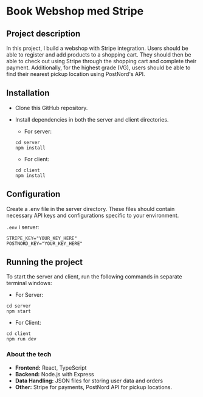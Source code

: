 # Book Webshop med Stripe

## Project description
In this project, I build a webshop with Stripe integration. 
Users should be able to register and add products to a shopping cart. They should then be able to check out using Stripe through the shopping cart and complete their payment. Additionally, for the highest grade (VG), users should be able to find their nearest pickup location using PostNord's API.


## Installation
- Clone this GitHub repository.
- Install dependencies in both the server and client directories.
  - For server:
  ```
  cd server
  npm install
  ```

  - For client:

  ```
  cd client
  npm install
  ```

## Configuration
Create a .env file in the server directory. These files should contain necessary API keys and configurations specific to your environment.

`.env` i server:
```
STRIPE_KEY="YOUR_KEY_HERE"
POSTNORD_KEY="YOUR_KEY_HERE"
```

## Running the project
To start the server and client, run the following commands in separate terminal windows:

- For Server:
```
cd server
npm start
```

- For Client:
```
cd client
npm run dev
```

### About the tech
- **Frontend:** React, TypeScript
- **Backend:** Node.js with Express
- **Data Handling:** JSON files for storing user data and orders
- **Other:** Stripe for payments, PostNord API for pickup locations.